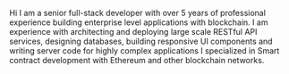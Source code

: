 Hi I am a senior full-stack developer with over 5 years of professional experience building enterprise level applications with blockchain.
I am experience with architecting and deploying large scale RESTful API services, designing databases, building responsive UI components and 
writing server code for highly complex applications
I specialized in Smart contract development with Ethereum and other blockchain networks.
